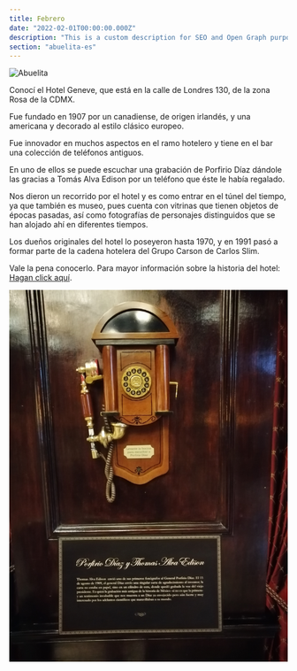```yaml
---
title: Febrero
date: "2022-02-01T00:00:00.000Z"
description: "This is a custom description for SEO and Open Graph purposes, rather than the default generated excerpt. Simply add a description field to the frontmatter."
section: "abuelita-es"
---
```


![Abuelita](../images/feb22-2.jpg)

Conocí el Hotel Geneve, que está en la calle de Londres 130, de la zona Rosa de la CDMX.

Fue fundado en 1907 por un canadiense, de origen irlandés, y una americana y decorado al estilo clásico europeo.

Fue innovador en muchos aspectos en el ramo hotelero y tiene en el bar una colección de teléfonos antiguos.

En uno de ellos se puede escuchar una grabación de Porfirio Díaz dándole las gracias a Tomás Alva Edison por un teléfono que éste le había regalado.

Nos dieron un recorrido por el hotel y es como entrar en el túnel del tiempo, ya que también es museo, pues cuenta con vitrinas que tienen objetos de épocas pasadas, así como fotografías de personajes distinguidos que se han alojado ahí en diferentes tiempos.

Los dueños originales del hotel lo poseyeron hasta 1970, y en 1991 pasó a formar parte de la cadena hotelera del Grupo Carson de Carlos Slim.

Vale la pena conocerlo. Para mayor información sobre la historia del hotel: [Hagan click aquí](https://www.hotelgeneve.com.mx/es/).

![Abuelita](../images/feb22-1.jpg)
